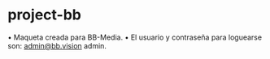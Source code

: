 # project-bb

• Maqueta creada para BB-Media. 
• El usuario y contraseña para loguearse son: admin@bb.vision admin.
